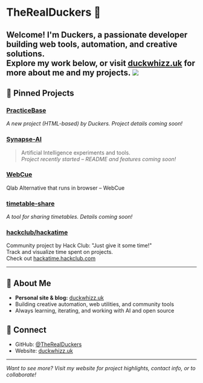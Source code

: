 # TheRealDuckers 🦆

Welcome! I'm Duckers, a passionate developer building web tools, automation, and creative solutions.  
Explore my work below, or visit [duckwhizz.uk](https://duckwhizz.uk) for more about me and my projects.
<img src="https://github-readme-stats.hackclub.dev/api/wakatime?username=20624&api_domain=hackatime.hackclub.com&&custom_title=Hackatime+Stats&layout=compact&cache_seconds=0&langs_count=8&theme=aura_dark">
---

## 🚀 Pinned Projects

### [PracticeBase](https://github.com/TheRealDuckers/PracticeBase)
*A new project (HTML-based) by Duckers. Project details coming soon!*

### [Synapse-AI](https://github.com/TheRealDuckers/Synapse-AI)
> Artificial Intelligence experiments and tools.  
> *Project recently started – README and features coming soon!*

### [WebCue](https://github.com/TheRealDuckers/WebCue)
Qlab Alternative that runs in browser – WebCue

### [timetable-share](https://github.com/TheRealDuckers/timetable-share)
*A tool for sharing timetables. Details coming soon!*

### [hackclub/hackatime](https://github.com/hackclub/hackatime)
Community project by Hack Club: "Just give it some time!"  
Track and visualize time spent on projects.  
Check out [hackatime.hackclub.com](https://hackatime.hackclub.com)

---

## 🦆 About Me

- **Personal site & blog:** [duckwhizz.uk](https://duckwhizz.uk)
- Building creative automation, web utilities, and community tools
- Always learning, iterating, and working with AI and open source

## 🤝 Connect

- GitHub: [@TheRealDuckers](https://github.com/TheRealDuckers)
- Website: [duckwhizz.uk](https://duckwhizz.uk)

---

*Want to see more? Visit my website for project highlights, contact info, or to collaborate!*
